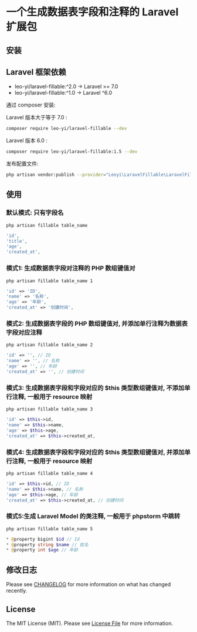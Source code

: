 # 一个生成数据表字段和注释的 Laravel 扩展包

## 安装

## Laravel 框架依赖
- leo-yi/laravel-fillable:^2.0 -> Laravel >= 7.0
- leo-yi/laravel-fillable:^1.0 -> Laravel ^6.0

通过 composer 安装:

Laravel 版本大于等于 7.0 :
```bash
composer require leo-yi/laravel-fillable --dev
```

Laravel 版本 6.0 :
```bash
composer require leo-yi/laravel-fillable:1.5 --dev
```

发布配置文件:
```bash
php artisan vendor:publish --provider="Leoyi\LaravelFillable\LaravelFillableServiceProvider" --tag="laravel-fillable"
```

## 使用

### 默认模式: 只有字段名
```shell
php artisan fillable table_name
```

```php
'id',
'title',
'age',
'created_at',
```

### 模式1: 生成数据表字段对注释的 PHP 数组键值对
```shell
php artisan fillable table_name 1
```

```php
'id' => 'ID',
'name' => '名称',
'age' => '年龄',
'created_at' => '创建时间',
```
### 模式2: 生成数据表字段的 PHP 数组键值对, 并添加单行注释为数据表字段对应注释
```shell
php artisan fillable table_name 2
```

```php
'id' => '', // ID
'name' => '', // 名称
'age' => '', // 年龄
'created_at' => '', // 创建时间
```

### 模式3: 生成数据表字段和字段对应的 $this 类型数组键值对, 不添加单行注释, 一般用于 resource 映射
```shell
php artisan fillable table_name 3
```

```php
'id' => $this->id,
'name' => $this->name,
'age' => $this->age,
'created_at' => $this->created_at,
```

### 模式4: 生成数据表字段和字段对应的 $this 类型数组键值对, 并添加单行注释, 一般用于 resource 映射
```shell
php artisan fillable table_name 4
```

```php
'id' => $this->id, // ID
'name' => $this->name, // 名称
'age' => $this->age, // 年龄
'created_at' => $this->created_at, // 创建时间
```

### 模式5:生成 Laravel Model 的类注释, 一般用于 phpstorm 中跳转
```shell
php artisan fillable table_name 5
```

```php
* @property bigint $id // Id
* @property string $name // 姓名
* @property int $age // 年龄
```

## 修改日志

Please see [CHANGELOG](CHANGELOG.md) for more information on what has changed recently.

## License

The MIT License (MIT). Please see [License File](LICENSE.md) for more information.
